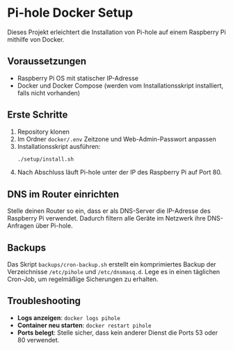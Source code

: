 # Pi-hole Docker Setup

Dieses Projekt erleichtert die Installation von Pi-hole auf einem Raspberry Pi mithilfe von Docker.

## Voraussetzungen
- Raspberry Pi OS mit statischer IP-Adresse
- Docker und Docker Compose (werden vom Installationsskript installiert, falls nicht vorhanden)

## Erste Schritte
1. Repository klonen
2. Im Ordner `docker/.env` Zeitzone und Web-Admin-Passwort anpassen
3. Installationsskript ausführen:
   ```bash
   ./setup/install.sh
   ```
4. Nach Abschluss läuft Pi-hole unter der IP des Raspberry Pi auf Port 80.

## DNS im Router einrichten
Stelle deinen Router so ein, dass er als DNS-Server die IP-Adresse des Raspberry Pi verwendet. Dadurch filtern alle Geräte im Netzwerk ihre DNS-Anfragen über Pi-hole.

## Backups
Das Skript `backups/cron-backup.sh` erstellt ein komprimiertes Backup der Verzeichnisse `/etc/pihole` und `/etc/dnsmasq.d`. Lege es in einen täglichen Cron-Job, um regelmäßige Sicherungen zu erhalten.

## Troubleshooting
- **Logs anzeigen**: `docker logs pihole`
- **Container neu starten**: `docker restart pihole`
- **Ports belegt**: Stelle sicher, dass kein anderer Dienst die Ports 53 oder 80 verwendet.

